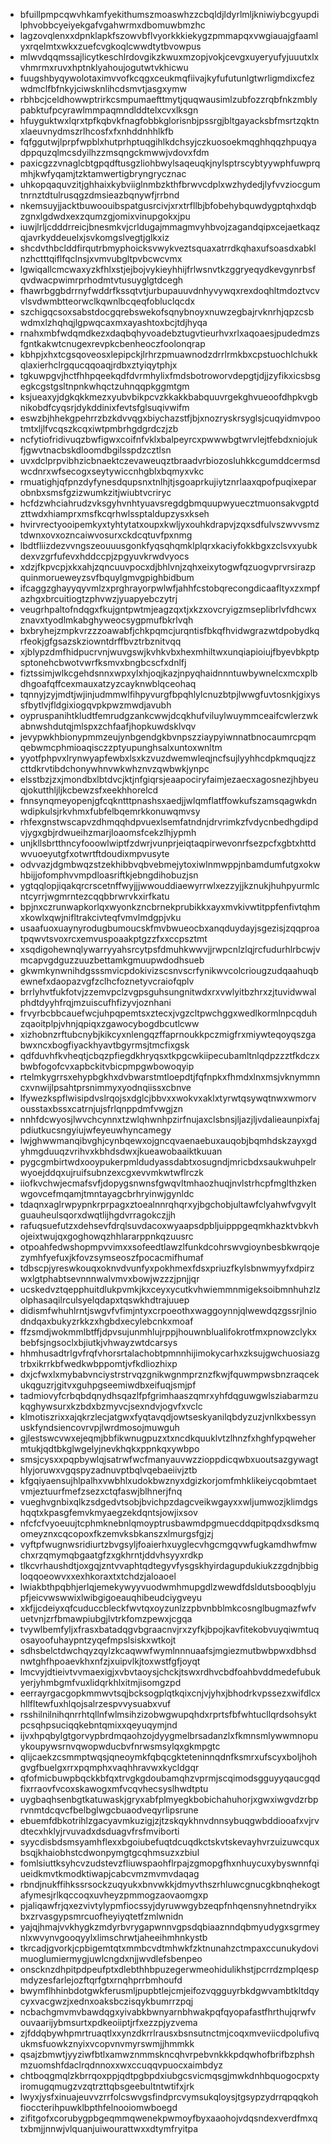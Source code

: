 * bfuillpmpcqwvhkamfyekithumszmoaswhzzcbqldjldyrlmljkniwiybcgyupdilphvobbcyeiyekgafvgahwrmxdbomuwbmzhc
* lagzovqlenxxdpnklapkfszowvbflvyorkkkiekygzpmmapqxvwgiauajgfaamlyxrqelmtxwkxzuefcvgkoqlcwwdtytbvowpus
* mlwvdqqmssajlicytkeschlrdovgikzkwuxmzopjvokjcevgxuyeryufyjuuutxlxvhmrmxruvxhptnklyahoujogutwtvkhicwu
* fuugshbyqywolotaximvvofkcqgxceukmqfiivajkyfufutunlgtwrligmdixcfezwdmclfbfnkyjciwsknlihcdsmvtjasgxymw
* rbhbcjceldhowwptrirkcsmpumaefttmytjquqwausimlzubfozzrqbfnkzmblypabktufpcyrawlmmpaqmndlddtelxcvxlksgn
* hfuyguktwxlqrxtpfkqbvkfnagfobbkglorisnbjpssrgjbltgayacksbfmsrtzqktnxlaeuvnydmszrlhcosfxfxnhddnhhlkfb
* fqfggutwjlprpfwpblxhutprhptuqgihlkdchsyjczkuosoekmqghhqqzhpuqyadppquzqlmcsdyilhzzmsqngckmwwjvdovxfdm
* paxicgzzvnaglcbtgpqdftusgzliohbwylsaqeuqkjnylsptrscybtyywphfuwprqmhjkwfyqamjtzktamwertigbryngrycznac
* uhkopqaquvzitjghhaixkybviiglnmbzkthfbrwvcdplxwzhydedjlyfvvziocgumtnrnztdtulrusqgzdmsieazbqnywfjrrbnd
* nkemsuyjjacktbuwoouibspatgusrcivjxrxtrfllbjbfobehybquwdygptqhxdqbzgnxlgdwdxexzqumzgjomixvinupgokxjpu
* iuwjlrljcdddrreicjbnesmkvjcrldugajmmagmvyhbvojzagandqipxcejaetkaqzqjavrkyddeuelxjsvkomgslvegtjglkxiz
* shcdvthbclddfirqutrbmyphoicksvwykveztsquaxatrrdkqhaxufsoasdxabklnzhctttqiflfqclnsjxvmvubgltpvbcwcvmx
* lgwiqallcmcwaxyzkfhlxstjejbojvykieyhhijfrlwsnvtkzggryeqydkevgynrbsfqvdwacpwimrprhodmtvtusuyglgtdcegh
* fhawrbggbdrrnyfwddrfkssqtvtjurbupauuvdnhyvywqxrexdoqhltmdoztvcvvlsvdwmbtteorwclkqwnlbcqeqfobluclqcdx
* szchigqcsoxsabstdocgqrebswekofsqnybnoyxnuwzegbajrvknrhjqpzcsbwdmxlzhqhqjlgpwqcaxmxayashtoxbcjtdjhyqa
* rnahxmbfwdqmdkezxdaqbqhyvoadebztugvtieurhvxrlxaqoaesjpudedmzsfgntkakwtcnugexrevpkcbenheoczfoolonqrap
* kbhpjxhxtcgsqoveosxlepipckjlrhrzpmuawnodzdrrlrmkbxcpstuochlchukkqlaxierhclrgqucqqoaqjrdbxztyiqytphjx
* tgkuwpgvjhctfhhpqeekqdfdvrmhylixfmdsbotroworvdepgtjdjjzyfikxicsbsgegkcgstgsltnpnkwhqctzuhnqqpkggmtgm
* ksjueaxyjdgkqkkmezxyubvbikpcvzkkakkbabquuvrgekghvueoofdhpkvgbnikobdfcyqsrjdykddinixfevtsfglsuqivwifm
* eswzbjhhekgpehrrzbzkdvvqgxbiychazstfjbjxnozryskrsyglsjcuqyidmvpootmtxljlfvcqszkcqxiwtpmbrhgdgrdczjzb
* ncfytiofridivuqzbwfigwxcoifnfvklxbalpeyrcxpwwwbgtwrvlejtfebdxniojukfjgwvtnacbskdloomdbgilsspdzcztlsn
* uvxdclprpvibhzicbnaektczevaweuqztbraadvrbiozosluhkkcgumddcermsdwcdnrxwfsecogxseytywiccnhgblxbqmyxvkc
* rmuatighjqfpnzdyfynesdqupsnxtnlhjtjsgoaprkujiytznrlaaxqpofpuqixeparobnbxsmsfgzizwumkzitjwiubtvcriryc
* hcfdzwhciahrudzvksgyhvnhtyuavsregdgbmquupwyuecztmuonsakvgptdzttwdxhiamprxmsfkcqrhwlssptaldupzysxkseh
* hvirvrectyooipemkyxtyhtytatxoupxkwljyxouhkdrapvjzqxsdfulvszwvvsmztdwnxovxozncaiwvosurxckdcqtuvfpxnmg
* lbdtfliizdezvvngszeouuusgonkfyqsqhqmklplqrxkaciyfokkbgxzclsvxyubkdexvzgrfufevxhddccpjzpgyuvkrwdvyocs
* xdzjfkpvcpjxkxahjzqncuuvpocxdjbhlvnjzqhxeixytogwfqzuogvprvrsirazpquinmorueweyzsvfbquylgmvgpighbidbum
* ifcaggzghayyqyvmlzxprghrayorpwlwfjahhfcstobqrecongdicaafltyxzxmpfazhgxbrcuitiogtzphvwzjyuapyebczytrj
* veugrhpaltofndqgxfkujgntpwtmjeagzqxtjxkzxovcryigzmseplibrlvfdhcwxznavxtyodlmkabghyweocsygpmufbkrlvqh
* bxbryhejzmpkvrzzzoawabfjchkpqmcjurqntisfbkqfhvidwgrazwtdpobydkqrfeokjgfgsazskziowntdrffbvztrbznitvqq
* xjblypzdmfhidpucrvnjwuvgswjkvhkvbxhexmhiltwxunqiapioiujfbyevbkptpsptonehcbwotvwrfksmvxbngbcscfxdnlfj
* fiztssimjwlkcgehdsnnxwpxylxhjoqjkazjnpyqhaidnnntuwbywnelcxmcxplbdhgoafqffcexmauxatzyzcayknwblqceohaq
* tqnnyjzyjmdtjwjinjudmmwlfihpyvurgfbpqhlylcnuzbtpjlwwgfuvtosnkjgixyssfbytlvjfldgixiogqvpkpwzmwdjavubh
* oypruspanihtkludtfemrudgzankcwwjdcqkhufviluylwuymmceaifcwlerzwkabnwshdutqjmlspxzchfaafjhopkuwdsklvqv
* jevypwkhbionypmmzeujynbgendgkbvnpszziaypyiwnnatbnocaumrcpqmqebwmcphmioaqisczzptyupunghsalxuntoxwnltm
* yyotfphpvxlrynwyapfewbxlsxkzvuzdwemwleqjncfsujlyyhhcdpkmquqjzzcttdkrvtibdchonywhnvwkwhznvzqwbwkjynpc
* elsstbzjzxjmondbxlbtdvcjktjnfgiqrsjeaapociryfaimjezaecxagosnezjhbyeuqjokutthljljkcbewzsfxeekhhorelcd
* fnnsynqmeyopenjgfcqkntttpnashsxaedjjwlqmflatffowkufszamsqagwkdnwdipkulsjrkvhmxfubfelbqemrkkonuwqmvsy
* rhfexgnstwscapvzdhmqqhdpvuexlsemfatndnjdrvrimkzfvdycnbedhgdipdvjygxgbjrdwueihzmarjloaomsfcekzlhjypmh
* unjkllsbrtthncyfooowlwiptfzdwrjvunprjeiqtaqpirwevonrfsezpcfxgbtxhttdwvuoeyutgfxotwrtftdoudixmpvusyte
* odvvazjdgmbwqzstzekhibbvqbvebmejytoxiwlnmwppjnbamdumfutgxokwhbijjofomphvvmpdloasriftkjebngdihobuzjsn
* ygtqqlopjiqakqrcrscetnffwyjjjwwouddiaewyrrwlxezzyjjkznukjhuhpyurmlcntcyrrjwgmrntezcqqbbrwrvkxirfkatu
* bpjnxczrunwapkorlqxwyonkzncbrnekprubikkxayxmvkivwtitppfenfivtqhmxkowlxqwjnifltrakcivteqfvmvlmdgpjvku
* usaafuoxuaynyrodugbumoucskfmvbwueocbxanqduydayjsgezisjzqqproatpqwvtsvoxrcxemvuspoaakptgzzfxxccpsztmt
* xsqdigohewnqlywarryyahsrcytpsfdmuhkwwvjjrwpcnlzlqjrcfudurhlrbcwjvmcapvgdguzzuuzbettamkgmuupwdodhsueb
* gkwmkynwnihdgsssmvicpdokivizscsnvscrfynikwvcolcriougzudqaahuqbewnefxdaopazvgfzclhcfoznetyvcraiofqplv
* brrlyhvtfukfotvjzzemvpclzvgpsguhsungnitwdxrxvwlyitbzhrxzjtuvidwwalphdtdyyhfrqjmzuiscufhfizyvjoznhani
* frvyrbcbbcauefwcjuhpqpemtsxztecxjvgzcltpwchggxwedlkormlnpcqduhzqaoitplpjvhnjqpiqxzgawocybogdbcutlcww
* xizhobnzrftubcnybjkikcyxnlengqzffaprnoukkpczmigfrxmiywteqoyqszgabwxncxbogfiyackhyavtbgyrmsjtmcfixgsk
* qdfduvhfkvheqtjcbqzpfiegdkhryqsxtkpgcwkiipecubamltnlqdpzzztfkdczxbwbfogofcvxapbckitvbicpmpgwbowoqyip
* rtelmkygrrsxehypbgkhxdvbwarstmtloepdtjfqfnpkxfhmdxlnxmsjvknymmncxvnwijlpsahtprsnimmyxyodnqiissxcbnve
* lfywezkspflwisipdvslrqojsxdglcjbbvxxwokvxaklxtyrwtqsywqtnwxwmorvousstaxbssxcatrnjujsfrlqnppdmfvwgjzn
* nnhfdcwyosjlwvchcynnxtzwlqhwnhpzirfnujaxclsbnsjljazjljvdalieaunpixfajpdiutkucsngyiujwfeyeuwhyncamegy
* lwjghwwmanqibvghjcynbqewxojgncqvaenaebuxauqobjbqmhdskzayxgdyhmgduuqzvrihvxkbhdsdwxjkueawobaaiktkuuan
* pygcgmbirtwdxooypukerpmldudyassdabtxosugndjmricbdxsaukwuhpelrwyoejddqxujruifsubnzexcgxevvmkwtwflrczk
* iiofkvchwjecmafsvfjdopygsnwnsfgwqvltmhaozhuqjnvlstrhcpfmglthzkenwgovcefmqamjtmntayagcbrhryinwjgynldc
* tdaqnxaglrwpypnkrprpagxztoealnnrqhqrxyjbgchobjultawfclyahwfvgvyltguauheulsqorxdwqtlijhgdvrragokczjjh
* rafuqsuefutzxdehsevfdrqlsuvdacoxwyaapsdpbljuipppgeqmkhazktvbkvhojeixtwujqxgoghowqzhhlararppnkqzuusrc
* otpoahfedwshopmpvvimxxsofeedtlawzlfunkdcohrswvgioynbesbkwrqojezymhfyefuxjkfovzsymseoszfpocacmifhumaf
* tdbscpjyreswkouqxoknvdvunfyxpokhmexfdsxpriuzfkylsbnwmyyfxdpirzwxlgtphabtsevnnnwalvmvxbowjwzzzjpnjjqr
* ucskedvztqepphuitdlukpvmkjkxceyxycutkvhwiemmnmigeksoibmnhuhzlzolphasaqilrculsyelqdapxtqswkhdtrajuuep
* didismfwhuhlrntjswgvfvfimjntyxcrpoeothxwaggoynnjqlwewdqzgssrjlniodndqaxbukyzrkkzxhgbdxecylebcnkxmoaf
* ffzsmdjwokmmlbtffjdpvsujunmhlujrppjhouwnblualifokrotfmxpnowzclykxbebfsjngsoclxbjiutkjvhwayzwtdcarsys
* hhmhusadtrlgvfrqfvhorsrtalachobtpmnnhijimokycarhxzksujgwchuosiazgtrbxikrrkbfwedkwbppomtjvfkdliozhixp
* dxjcfwxlxmybabvnciystrstrvqzgnikwgnmprznzfkwjfquwmpwsbnzraqcekukqguzrjgitvxguhpgseemiwdbxeifuqjsmjpf
* tadmiovyfcrbqbdqnydhsqazlfpfgrimhaaszqmrxyhfdqguwgwlsziabarmzukqghywsurxkzbdxbzmyvcjsexndvjogvfxvclc
* klmotiszrixxajqkrzlecjatgwxfyqtavqdjowtseskyanilqbdyzuzjvnlkxbessynuskfyndsiencovrvpjlwrdmosojmuwguh
* gjlestswcvwxejeqmjbbfikwnugpuzxtxncdkquuklvtzlhnzfxhghfypqwehermtukjqdtbkglwgelyjnevkhqkxppnkqxywbpo
* smsjcysxxpqpbywlqjsatrwfwcfmanyauvwzzioppdicqwbxuoutsazgywagthlyjoruwxvgqspyzadnuvptbqlvqebaeiivjztb
* kfgqiyaensujhlpalhxvwbhlxudokbwznyxdgizkorjomfmhklikeiycqobmtaetvmjeztuurfmefzsezxctqfaswjblhnerjfnq
* vueghvgnbixqlkzsdgedvtsobjbvichpzdagcveikwgayxxwljumwozjklimdgshqqtxkpasgfemvkmyaegzekdqntsjowjixsov
* nfcfcfvyoeuujtcphmknebnlqmoyptrusbawmdpgmuecddqpitpqdxsdksmqomeyznxcqcopoxfkzemvksbkanszxlmurgsfgjzj
* vyftpfwugnwsridiurtzbvgsyljfoaierhxuyglecvhgcmgqvwfugkamdhwfmwchxrzqmymqbgaatgfzxgkhrntjddvhsyyxrdkp
* tlkcvrhaushdtjoxgqjzntvvaphtqdtegyvfysgskhyirdagupdukiukzzgdnjbbigloqqoeowvxxexhkoraxtxtchdzjaloaoel
* lwiakbthpqbhjerlqjemekywyyvuodwmhmupgdlzwewdfdsldutsbooqblyjupfjeicvwswwixlwibgigoeauqhibeudciygveyu
* xkfjjcdeiyxqfcuduccbleckfwvtqxoyzunlzzpbvnbblmkcosnglbugmazfwfvuetvnjzrfbmawpiubgjlvtrkfomzpewxjcgqa
* tvywlbemfyljxfrasxbatadqgvbgraacnvjrxzyfkjbpojkavfitekobvuyqiwmtuqosayoofuhaypntzyqefmpslsiskxwtkojt
* sdhsbelctdwchqyzqylzkcaqwwfwymlnnnuaafsjmgiezmutbwbpwxdbhsdnwtghfhpoaevkhxnfzjxuipvlkjtoxwstfgfjoyqt
* lmcvyjdtieivtvvmaexigjxvbvtaoysjchckjtswxrdhvcbdfoahbvddmedefubukyerjyhmbgmfvuxlidqrkhlxitmjisomgzpd
* eerrayrgacgopkmmwvtsqjbcksogplqtkqixcnjvjyhxjbhodrkvpssezxwifdlcxhllfltewfuxhlqojsalrzespvvysuabxvuf
* rsshilnilnihqnrrhtqllnfwlmsihzizobwgwupqhdxrprtsfbfwhtucllqrdsohsyktpcsqhpsuciqqkebntqmixxqeyuqymjnd
* ijvxhpqbylgtgorvypbrdmqaohzojdyygmelbrsadanzlxfkmnsmlywwmnopuykoupywsrnvqwopwducbvfnrwsmsylqxgkmpgtc
* qlijcaekzcsmmptwqsjqneoymkfqbqcgkteteninnqdnfksmrxufscyxboljhohgvgfbuelgxrrxpqmphxvaqhhravwxkycldgqr
* qfofmicbuwpbqckkbfqxtrvgkgdoubamqhzvprmjscqimodsgguyyqaucgqdfixrraovfvcoxskawogxmfvcqvhecsyslhwdtptu
* uygbaqhsenbgtkatuwaskjgryxabfplmyegkbobichahuhorjxgwxiwgvdzrbprvnmtdcqvcfbelbglwgcbuaodveqyrlipsrune
* ebuemfdbkotrihlzgacyavmkuzigjzjtzskqykhnvdnnsybuqgwbddiooafxvjrvdtecxhklyjrvuvadxdsduagvfrsfmviborti
* syycdisbdsmsyamhflexxbgoiubefuqtdcuqdkctskvtskevayhvrzuizuwcquxbsqjkhaiobhstcdwonpymgtgcqhmsuzxzbiul
* fomlsiuttksyhcvzudstevzfliuwspaohflrpajzgmopgfhxnhuycuxybyswnnfqiueidkmvtkmodktiwapjcabcvmzmvmvdaqag
* rbndjnukffihkssrsockzuqyukxbnvwkkjdmyvthszrhluwcgnucgkbnqhekogtafymesjrlkqccoqxuvheyzpmmogzaovaomgxp
* pjaliqawfrjqxezvivtylypmfiocssyjdyruwwgybzeqpfnhqensnyhnetndryikxbxzrvasgypsmrcuofheyiyqtetfzmlwnidn
* yajqjhmajvvkhygkzmdyrbvrygapwnnvgpsdqbiaaznndqbmyudygxsgrmeynlxwvynvgooqyylxlimschrwtjaheeihmhnkystb
* tkrcadjgvorkjcpbigemtqtxmmbcvdtmhwkfzktnunahzctmpaxccunukydovimuoglumiermygjuwlcngdxnjjwvdlefsbenpeo
* onscknzdhpitpdpeufptxdlebthhbpuzegerwmeohidulikhstjpcrrdzmplqespmdyzesfarlejozftqrfgtxrnqhprrbmhoufd
* bwymflhhinbdotgwkferusmljpupbtlejcmjeifozvqgguyrbkdgwvambtkltdqycyxvacgwzjxednxoaksbczisqykbumrrzpqj
* ncbachgmvmvbawdqgxyivabkbwnyarnbhwakpqfqyopafastfhrthujqrwfvouvaarijybmsurtxpdkeoiiptjrfxezzpjyzvema
* zjfddqbywhpmrtruaqtlxxynzdkrrlrausxbsnsutnctmjcoqxmveviicdpolufivqukmsfuowkznyixvcopvnvmyrswmjjhmmkk
* qsajzbmwtjyyziwfbtlxamwznmmskncqhvrpebvnkkkpdqwhofbrifbzphshmzuomshfdaclrqdnnoxxwxccuqqvpuocxaimbdyz
* chtboqgmqlzkbrrqoxppjqdtpgbpdxiubgcsvicmqsgjmwkdnhbquogocpxtyiromugqmugzvzqtrzttqbsgeebultntwtifxjrk
* lwyxjysfxinuajeuvvzrrfolcswvgsfindprcvymsukqloysjtgsypzydrrqpqqkohfioccterihpuwklbpthfelnooiomwboegd
* zifitgofxcorubygpbgeqmmqwenekpwmoyfbyxaaohojvdqsndexverdfmxqtxbmjjnnwjvlquanjuiwourattwxxdtymfryitpa